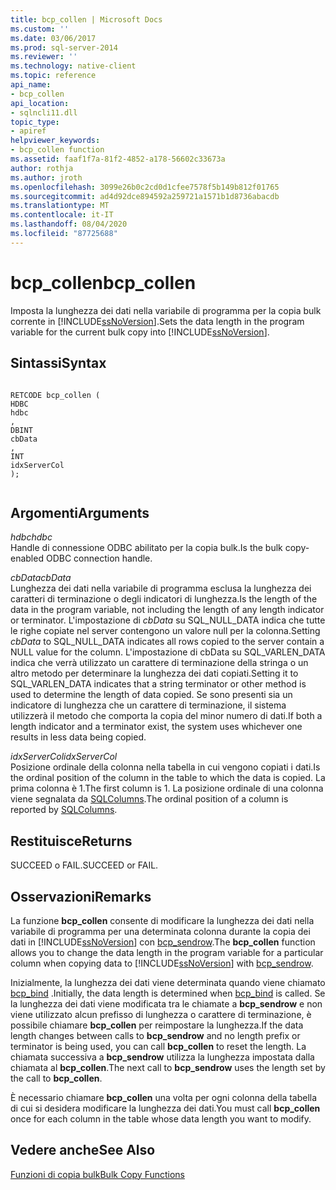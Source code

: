 ```yaml
---
title: bcp_collen | Microsoft Docs
ms.custom: ''
ms.date: 03/06/2017
ms.prod: sql-server-2014
ms.reviewer: ''
ms.technology: native-client
ms.topic: reference
api_name:
- bcp_collen
api_location:
- sqlncli11.dll
topic_type:
- apiref
helpviewer_keywords:
- bcp_collen function
ms.assetid: faaf1f7a-81f2-4852-a178-56602c33673a
author: rothja
ms.author: jroth
ms.openlocfilehash: 3099e26b0c2cd0d1cfee7578f5b149b812f01765
ms.sourcegitcommit: ad4d92dce894592a259721a1571b1d8736abacdb
ms.translationtype: MT
ms.contentlocale: it-IT
ms.lasthandoff: 08/04/2020
ms.locfileid: "87725688"
---
```

# <a name="bcp_collen"></a><span data-ttu-id="d350e-102">bcp_collen</span><span class="sxs-lookup"><span data-stu-id="d350e-102">bcp_collen</span></span>
  <span data-ttu-id="d350e-103">Imposta la lunghezza dei dati nella variabile di programma per la copia bulk corrente in [!INCLUDE[ssNoVersion](../../includes/ssnoversion-md.md)].</span><span class="sxs-lookup"><span data-stu-id="d350e-103">Sets the data length in the program variable for the current bulk copy into [!INCLUDE[ssNoVersion](../../includes/ssnoversion-md.md)].</span></span>  
  
## <a name="syntax"></a><span data-ttu-id="d350e-104">Sintassi</span><span class="sxs-lookup"><span data-stu-id="d350e-104">Syntax</span></span>  
  
```  
  
RETCODE bcp_collen (  
HDBC   
hdbc  
,  
DBINT   
cbData  
,  
INT   
idxServerCol  
);  
  
```  
  
## <a name="arguments"></a><span data-ttu-id="d350e-105">Argomenti</span><span class="sxs-lookup"><span data-stu-id="d350e-105">Arguments</span></span>  
 <span data-ttu-id="d350e-106">*hdbc*</span><span class="sxs-lookup"><span data-stu-id="d350e-106">*hdbc*</span></span>  
 <span data-ttu-id="d350e-107">Handle di connessione ODBC abilitato per la copia bulk.</span><span class="sxs-lookup"><span data-stu-id="d350e-107">Is the bulk copy-enabled ODBC connection handle.</span></span>  
  
 <span data-ttu-id="d350e-108">*cbData*</span><span class="sxs-lookup"><span data-stu-id="d350e-108">*cbData*</span></span>  
 <span data-ttu-id="d350e-109">Lunghezza dei dati nella variabile di programma esclusa la lunghezza dei caratteri di terminazione o degli indicatori di lunghezza.</span><span class="sxs-lookup"><span data-stu-id="d350e-109">Is the length of the data in the program variable, not including the length of any length indicator or terminator.</span></span> <span data-ttu-id="d350e-110">L'impostazione di *cbData* su SQL_NULL_DATA indica che tutte le righe copiate nel server contengono un valore null per la colonna.</span><span class="sxs-lookup"><span data-stu-id="d350e-110">Setting *cbData* to SQL_NULL_DATA indicates all rows copied to the server contain a NULL value for the column.</span></span> <span data-ttu-id="d350e-111">L'impostazione di cbData su SQL_VARLEN_DATA indica che verrà utilizzato un carattere di terminazione della stringa o un altro metodo per determinare la lunghezza dei dati copiati.</span><span class="sxs-lookup"><span data-stu-id="d350e-111">Setting it to SQL_VARLEN_DATA indicates that a string terminator or other method is used to determine the length of data copied.</span></span> <span data-ttu-id="d350e-112">Se sono presenti sia un indicatore di lunghezza che un carattere di terminazione, il sistema utilizzerà il metodo che comporta la copia del minor numero di dati.</span><span class="sxs-lookup"><span data-stu-id="d350e-112">If both a length indicator and a terminator exist, the system uses whichever one results in less data being copied.</span></span>  
  
 <span data-ttu-id="d350e-113">*idxServerCol*</span><span class="sxs-lookup"><span data-stu-id="d350e-113">*idxServerCol*</span></span>  
 <span data-ttu-id="d350e-114">Posizione ordinale della colonna nella tabella in cui vengono copiati i dati.</span><span class="sxs-lookup"><span data-stu-id="d350e-114">Is the ordinal position of the column in the table to which the data is copied.</span></span> <span data-ttu-id="d350e-115">La prima colonna è 1.</span><span class="sxs-lookup"><span data-stu-id="d350e-115">The first column is 1.</span></span> <span data-ttu-id="d350e-116">La posizione ordinale di una colonna viene segnalata da [SQLColumns](../native-client-odbc-api/sqlcolumns.md).</span><span class="sxs-lookup"><span data-stu-id="d350e-116">The ordinal position of a column is reported by [SQLColumns](../native-client-odbc-api/sqlcolumns.md).</span></span>  
  
## <a name="returns"></a><span data-ttu-id="d350e-117">Restituisce</span><span class="sxs-lookup"><span data-stu-id="d350e-117">Returns</span></span>  
 <span data-ttu-id="d350e-118">SUCCEED o FAIL.</span><span class="sxs-lookup"><span data-stu-id="d350e-118">SUCCEED or FAIL.</span></span>  
  
## <a name="remarks"></a><span data-ttu-id="d350e-119">Osservazioni</span><span class="sxs-lookup"><span data-stu-id="d350e-119">Remarks</span></span>  
 <span data-ttu-id="d350e-120">La funzione **bcp_collen** consente di modificare la lunghezza dei dati nella variabile di programma per una determinata colonna durante la copia dei dati in [!INCLUDE[ssNoVersion](../../includes/ssnoversion-md.md)] con [bcp_sendrow](bcp-sendrow.md).</span><span class="sxs-lookup"><span data-stu-id="d350e-120">The **bcp_collen** function allows you to change the data length in the program variable for a particular column when copying data to [!INCLUDE[ssNoVersion](../../includes/ssnoversion-md.md)] with [bcp_sendrow](bcp-sendrow.md).</span></span>  
  
 <span data-ttu-id="d350e-121">Inizialmente, la lunghezza dei dati viene determinata quando viene chiamato [bcp_bind](bcp-bind.md) .</span><span class="sxs-lookup"><span data-stu-id="d350e-121">Initially, the data length is determined when [bcp_bind](bcp-bind.md) is called.</span></span> <span data-ttu-id="d350e-122">Se la lunghezza dei dati viene modificata tra le chiamate a **bcp_sendrow** e non viene utilizzato alcun prefisso di lunghezza o carattere di terminazione, è possibile chiamare **bcp_collen** per reimpostare la lunghezza.</span><span class="sxs-lookup"><span data-stu-id="d350e-122">If the data length changes between calls to **bcp_sendrow** and no length prefix or terminator is being used, you can call **bcp_collen** to reset the length.</span></span> <span data-ttu-id="d350e-123">La chiamata successiva a **bcp_sendrow** utilizza la lunghezza impostata dalla chiamata al **bcp_collen**.</span><span class="sxs-lookup"><span data-stu-id="d350e-123">The next call to **bcp_sendrow** uses the length set by the call to **bcp_collen**.</span></span>  
  
 <span data-ttu-id="d350e-124">È necessario chiamare **bcp_collen** una volta per ogni colonna della tabella di cui si desidera modificare la lunghezza dei dati.</span><span class="sxs-lookup"><span data-stu-id="d350e-124">You must call **bcp_collen** once for each column in the table whose data length you want to modify.</span></span>  
  
## <a name="see-also"></a><span data-ttu-id="d350e-125">Vedere anche</span><span class="sxs-lookup"><span data-stu-id="d350e-125">See Also</span></span>  
 [<span data-ttu-id="d350e-126">Funzioni di copia bulk</span><span class="sxs-lookup"><span data-stu-id="d350e-126">Bulk Copy Functions</span></span>](sql-server-driver-extensions-bulk-copy-functions.md)  
  
  
